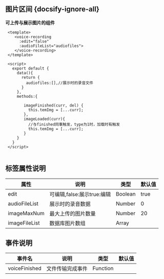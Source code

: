 ## 图片区间 {docsify-ignore-all}
 
**可上传与展示图片的组件**

```
 <template>
   	<voice-recording  
      :edit="false"
      :audioFileList="audiofiles">
    </voice-recording>
 </template>

 <script>
   export default {
     data(){
       return {
         audiofiles:[],//展示时的录音文件
       }
     },
     methods:{
       
        imageFinished(curr, del) {
          this.temImg = [...curr];
        },
        imageLoaded(curr){
          //与finished同事触发，type为1时，加载时有触发
          this.temImg = [...curr];
        }
     }
   }
 </script>
     
```


 
## 标签属性说明

| 属性 | 说明 | 类型 | 默认值 |
| --- | --- | --- | --- |
| edit | 可编辑,false:展示true:编辑 | Boolean | true   |
| audioFileList | 展示时的录音数据 | Number |  0  |
| imageMaxNum | 最大上传的图片数量 | Number | 20 |   
| imageFileList | 数据库图片数组 | Array |  |

## 事件说明

| 事件名 | 说明 | 类型 | 默认值 |
| --- | --- | --- | --- |
| voiceFinished | 文件传输完成事件 | Function |    |
 


 
